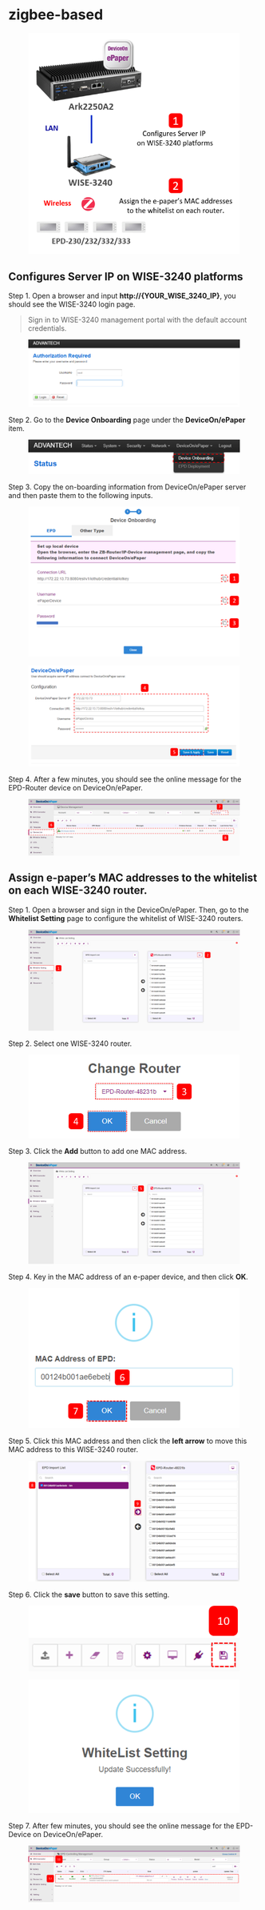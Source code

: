 # zigbee-based

<figure><img src="../../../../.gitbook/assets/ZB_Onboarding (2).png" alt=""><figcaption></figcaption></figure>

## Configures Server IP on WISE-3240 platforms

Step 1. Open a browser and input **http://{YOUR\_WISE\_3240\_IP}**, you should see the WISE-3240 login page.

> Sign in to WISE-3240 management portal with the default account credentials.

<figure><img src="../../../../.gitbook/assets/image (134).png" alt=""><figcaption></figcaption></figure>

Step 2. Go to the **Device Onboarding** page under the **DeviceOn/ePaper** item.&#x20;

<figure><img src="../../../../.gitbook/assets/image (135).png" alt=""><figcaption></figcaption></figure>

Step 3. Copy the on-boarding information from DeviceOn/ePaper server and then paste them to the following inputs.

<figure><img src="../../../../.gitbook/assets/ZB_Onboarding_1 (1).png" alt=""><figcaption></figcaption></figure>

<figure><img src="../../../../.gitbook/assets/ZB_Onboarding_2.png" alt=""><figcaption></figcaption></figure>

Step 4. After a few minutes, you should see the online message for the EPD-Router device on DeviceOn/ePaper.

<figure><img src="../../../../.gitbook/assets/ZB_Onboarding_3.png" alt=""><figcaption></figcaption></figure>

## Assign e-paper’s MAC addresses to the whitelist on each WISE-3240 router.

Step 1. Open a browser and sign in the DeviceOn/ePaper. Then, go to the **Whitelist Setting** page to configure the whitelist of WISE-3240 routers.

<figure><img src="../../../../.gitbook/assets/ZB_Onboarding_4.png" alt=""><figcaption></figcaption></figure>

Step 2. Select one WISE-3240 router.

<figure><img src="../../../../.gitbook/assets/image (282).png" alt=""><figcaption></figcaption></figure>

Step 3. Click the **Add** button to add one MAC address.

<figure><img src="../../../../.gitbook/assets/image (283).png" alt=""><figcaption></figcaption></figure>

Step 4. Key in the MAC address of an e-paper device, and then click **OK**.

<figure><img src="../../../../.gitbook/assets/image (130).png" alt=""><figcaption></figcaption></figure>

Step 5. Click this MAC address and then click the **left arrow** to move this MAC address to this WISE-3240 router.

<figure><img src="../../../../.gitbook/assets/image (131).png" alt=""><figcaption></figcaption></figure>

Step 6. Click the **save** button to save this setting.

<figure><img src="../../../../.gitbook/assets/image (132).png" alt=""><figcaption></figcaption></figure>

<figure><img src="../../../../.gitbook/assets/image (133).png" alt=""><figcaption></figcaption></figure>

Step 7. After few minutes, you should see the online message for the EPD-Device on DeviceOn/ePaper.

<figure><img src="../../../../.gitbook/assets/image (284).png" alt=""><figcaption></figcaption></figure>
